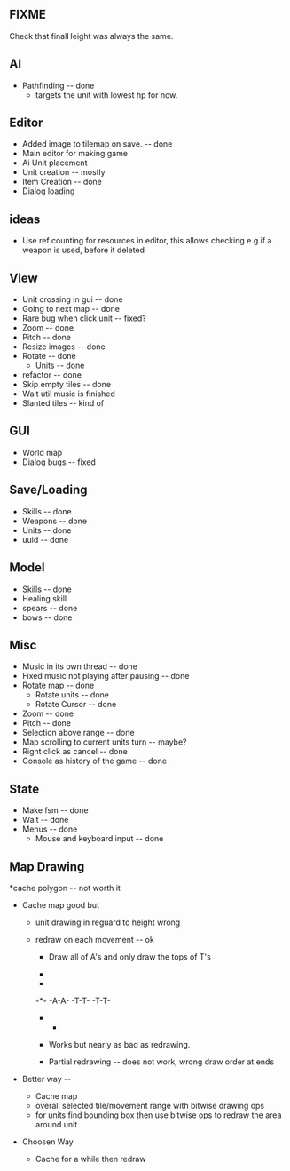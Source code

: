 FIXME 
-----
Check that finalHeight was always the same.

AI
---
* Pathfinding -- done 
  * targets the unit with lowest hp for now.


Editor
-----
* Added image to tilemap on save. -- done
* Main editor for making game
* Ai Unit placement
* Unit creation -- mostly
* Item Creation -- done
* Dialog loading

ideas
-----
* Use ref counting for resources in editor, this allows checking e.g if a weapon is used, before it deleted 

View
---
* Unit crossing in gui -- done
* Going to next map    -- done 
* Rare bug when click unit -- fixed?
* Zoom  -- done
* Pitch -- done
* Resize images -- done
* Rotate   -- done 
  * Units  -- done
* refactor -- done
* Skip empty tiles -- done
* Wait util music is finished
* Slanted tiles -- kind of 

GUI
---
* World map
* Dialog bugs -- fixed

Save/Loading
------------
* Skills  -- done
* Weapons -- done
* Units   -- done
* uuid    -- done

Model 
-----
* Skills -- done
* Healing skill 
* spears -- done
* bows   -- done

Misc
----
* Music in its own thread -- done
* Fixed music not playing after pausing -- done
* Rotate map -- done 
	* Rotate units  -- done
	* Rotate Cursor -- done
* Zoom  -- done
* Pitch -- done
* Selection above range -- done
* Map scrolling to current units turn --  maybe?
* Right click as cancel -- done
* Console as history of the game -- done

State
-----
* Make fsm -- done
* Wait     -- done
* Menus    -- done 
	* Mouse and keyboard input -- done


Map Drawing
-----------

*cache polygon -- not worth it
* Cache map good but  
	* unit drawing in reguard to height wrong 
	* redraw on each movement -- ok
		
		* Draw all of A's  and only draw the tops of T's
	 
		*    
		-
	   -*-
	  -A-A-
	 -T-T-
      -T-T-
       - -
       * Works but nearly as bad as redrawing.
       
       * Partial redrawing -- does not work, wrong draw order at ends  

* Better way -- 
	* Cache map 
	* overall selected tile/movement range with bitwise drawing ops 
	* for units find bounding box then use bitwise ops to redraw the area around unit

* Choosen Way
	* Cache for a while then redraw

